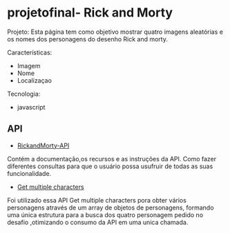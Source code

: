 # projetofinal- Rick and Morty

Projeto: Esta página tem como objetivo mostrar  quatro imagens aleatórias e os nomes dos personagens do desenho Rick and morty.

Características:
* Imagem
* Nome 
* Localizaçao

Tecnologia:
* javascript

## API
- [RickandMorty-API](https://rickandmortyapi.com/)

Contém a documentação,os recursos e as instruções da API. Como fazer diferentes consultas para que o usuário possa usufruir de 
 todas as suas funcionalidade.

- [Get multiple characters](https://rickandmortyapi.com/api/character/1,183)

 Foi utilizado essa API Get multiple characters pora obter vários personagens através de um array de objetos de personagens,
formando uma única estrutura para a busca dos quatro personagem pedido no desafio ,otimizando o consumo da API em uma unica chamada.




